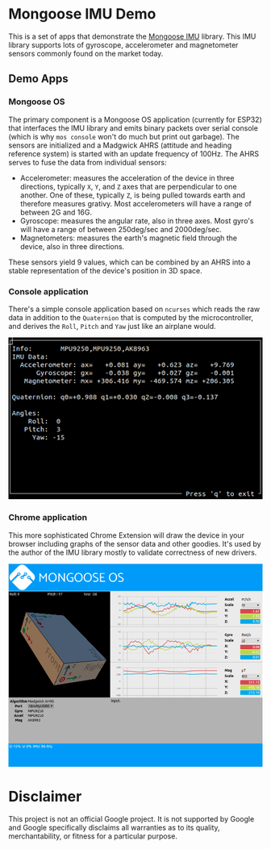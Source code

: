 # Mongoose IMU Demo

This is a set of apps that demonstrate the [Mongoose IMU](https://github.com/mongoose-os-libs/imu)
library. This IMU library supports lots of gyroscope, accelerometer and
magnetometer sensors commonly found on the market today.

## Demo Apps

### Mongoose OS

The primary component is a Mongoose OS application (currently for ESP32) that
interfaces the IMU library and emits binary packets over serial console (which
is why `mos console` won't do much but print out garbage). The sensors are
initialized and a Madgwick AHRS (attitude and heading reference system) is
started with an update frequency of 100Hz. The AHRS serves to fuse the data
from individual sensors:

*   Accelerometer: measures the acceleration of the device in three directions,
typically `X`, `Y`, and `Z` axes that are perpendicular to one another. One of
these, typically `Z`, is being pulled towards earth and therefore measures 
grativy. Most accelerometers will have a range of between 2G and 16G.
*   Gyroscope: measures the angular rate, also in three axes. Most gyro's will
have a range of between 250deg/sec and 2000deg/sec.
*   Magnetometers: measures the earth's magnetic field through the device,
also in three directions.

These sensors yield 9 values, which can be combined by an AHRS into a stable
representation of the device's position in 3D space.

### Console application

There's a simple console application based on `ncurses` which reads the raw
data in addition to the `Quaternion` that is computed by the microcontroller,
and derives the `Roll`, `Pitch` and `Yaw` just like an airplane would.

![Console Demo](img/console-client.png)


### Chrome application

This more sophisticated Chrome Extension will draw the device in your browser
including graphs of the sensor data and other goodies. It's used by the
author of the IMU library mostly to validate correctness of new drivers.

[![Chrome Demo](img/chrome-client.png)](https://youtu.be/G2P0DbbmTMo)

# Disclaimer

This project is not an official Google project. It is not supported by Google
and Google specifically disclaims all warranties as to its quality,
merchantability, or fitness for a particular purpose.

